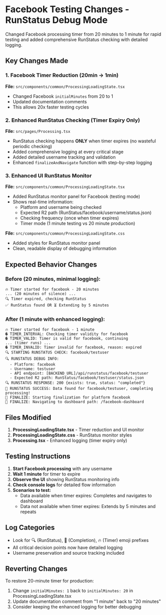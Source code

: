 # Facebook Testing Changes - RunStatus Debug Mode

Changed Facebook processing timer from 20 minutes to 1 minute for rapid testing and added comprehensive RunStatus checking with detailed logging.

## Key Changes Made

### 1. Facebook Timer Reduction (20min → 1min)

**File:** `src/components/common/ProcessingLoadingState.tsx`
- Changed Facebook `initialMinutes` from 20 to 1
- Updated documentation comments
- This allows 20x faster testing cycles

### 2. Enhanced RunStatus Checking (Timer Expiry Only)

**File:** `src/pages/Processing.tsx`
- RunStatus checking happens **ONLY** when timer expires (no wasteful periodic checking)
- Added comprehensive logging at every critical stage
- Added detailed username tracking and validation
- Enhanced `finalizeAndNavigate` function with step-by-step logging

### 3. Enhanced UI RunStatus Monitor

**File:** `src/components/common/ProcessingLoadingState.tsx`
- Added RunStatus monitor panel for Facebook (testing mode)
- Shows real-time information:
  - Platform and username being checked
  - Expected R2 path (RunStatus/facebook/username/status.json)  
  - Checking frequency (once when timer expires)
  - Timer mode (1 minute testing vs 20 minute production)

**File:** `src/components/common/ProcessingLoadingState.css`
- Added styles for RunStatus monitor panel
- Clean, readable display of debugging information

## Expected Behavior Changes

### Before (20 minutes, minimal logging):
```
🔥 Timer started for facebook - 20 minutes
... (20 minutes of silence) ...
🔍 Timer expired, checking RunStatus
✅ RunStatus found OR ⏳ Extending by 5 minutes
```

### After (1 minute with enhanced logging):
```
🔥 Timer started for facebook - 1 minute
� TIMER_INTERVAL: Checking timer validity for facebook
� TIMER_VALID: Timer is valid for facebook, continuing
... (timer runs) ...
� TIMER_INVALID: Timer invalid for facebook, reason: expired
🔍 STARTING RUNSTATUS CHECK: facebook/testuser
🔍 RUNSTATUS DEBUG INFO:
  - Platform: facebook
  - Username: testuser
  - API endpoint: [BACKEND_URL]/api/runstatus/facebook/testuser
  - Expected R2 path: RunStatus/facebook/testuser/status.json
🔍 RUNSTATUS RESPONSE: 200 {exists: true, status: "completed"}
🎉 RUNSTATUS SUCCESS: Data found for facebook/testuser, completing processing!
🎯 FINALIZE: Starting finalization for platform facebook
🎯 FINALIZE: Navigating to dashboard path: /facebook-dashboard
```

## Files Modified

1. **ProcessingLoadingState.tsx** - Timer reduction and UI monitor
2. **ProcessingLoadingState.css** - RunStatus monitor styles  
3. **Processing.tsx** - Enhanced logging (timer expiry only)

## Testing Instructions

1. **Start Facebook processing** with any username
2. **Wait 1 minute** for timer to expire
3. **Observe the UI** showing RunStatus monitoring info
4. **Check console logs** for detailed flow information
5. **Scenarios to test:**
   - Data available when timer expires: Completes and navigates to dashboard
   - Data not available when timer expires: Extends by 5 minutes and repeats

## Log Categories

- Look for 🔍 (RunStatus), 🎯 (Completion), 🔥 (Timer) emoji prefixes
- All critical decision points now have detailed logging
- Username preservation and source tracking included

## Reverting Changes

To restore 20-minute timer for production:
1. Change `initialMinutes: 1` back to `initialMinutes: 20` in ProcessingLoadingState.tsx
2. Update documentation comment from "1 minute" back to "20 minutes"
3. Consider keeping the enhanced logging for better debugging
